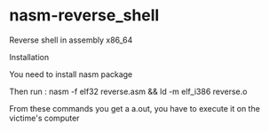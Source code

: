 # nasm-reverse_shell
Reverse shell in assembly x86_64 


Installation

You need to install nasm package

Then run : nasm -f elf32 reverse.asm && ld -m elf_i386 reverse.o

From these commands you get a a.out, you have to execute it on the victime's computer
